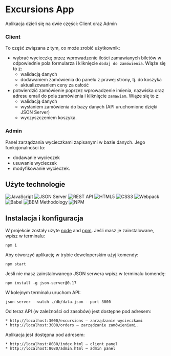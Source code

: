# Excursions App

Aplikacja dzieli się na dwie części: Client oraz Admin

### Client

To część związana z tym, co może zrobić użytkownik:
* wybrać wycieczkę przez wprowadzenie ilości zamawianych biletów w odpowiednie pola formularza i kliknięcie `dodaj do zamówienia`. Wiąże się to z:
    * walidacją danych
    * dodawaniem zamówienia do panelu z prawej strony, tj. do koszyka
    * aktualizowaniem ceny za całość
* potwierdzić zamówienie poprzez wprowadzenie imienia, nazwiska oraz adresu email do pola zamówienia i kliknięcie `zamawiam`. Wiąże się to z:
    * walidacją danych
    * wysłaniem zamówienia do bazy danych (API uruchomione dzięki JSON Server)
    * wyczyszczeniem koszyka.


### Admin    
Panel zarządzania wycieczkami zapisanymi w bazie danych. Jego funkcjonalności to: 
* dodawanie wycieczek
* usuwanie wycieczek
* modyfikowanie wycieczek.


## Użyte technologie

![JavaScript](https://img.shields.io/badge/JavaScript-323330?style=for-the-badge&logo=javascript&logoColor=F7DF1E)
![JSON Server](https://img.shields.io/badge/JSON%20Server-6f736d?style=for-the-badge&logo=JSON&logoColor=white)
![REST API](https://img.shields.io/badge/REST%20API-4f736d?style=for-the-badge&logoColor=white)
![HTML5](https://img.shields.io/badge/HTML5-E34F26?style=for-the-badge&logo=html5&logoColor=white)
![CSS3](https://img.shields.io/badge/CSS3-1572B6?style=for-the-badge&logo=css3&logoColor=white)
![Webpack](https://img.shields.io/badge/Webpack-8DD6F9?style=for-the-badge&logo=Webpack&logoColor=white)
![Babel](https://img.shields.io/badge/Babel-F9DC3E?style=for-the-badge&logo=babel&logoColor=white)
![BEM Methodology](https://img.shields.io/badge/BEM%20Methodology-29BDfD?style=for-the-badge&logo=BEM&logoColor=white)
![NPM](https://img.shields.io/badge/NPM-CB3837?style=for-the-badge&logo=npm&logoColor=white)

## Instalacja i konfiguracja

W projekcie zostały użyte [node](https://nodejs.org/en/) and [npm](https://www.npmjs.com/). Jeśli masz je zainstalowane, wpisz w terminalu: 

````
npm i
````

Aby otworzyć aplikację w trybie deweloperskim użyj komendy: 

````
npm start
````

Jeśli nie masz zainstalowanego JSON serwera wpisz w terminalu komendę:

```
npm install -g json-server@0.17
```

W kolejnym terminalu uruchom API:

```
json-server --watch ./db/data.json --port 3000
```

Od teraz API (w zależności od zasobów) jest dostępne pod adresem:

````
* http://localhost:3000/excursions – zarządzanie wycieczkami
* http://localhost:3000/orders – zarządzanie zamówieniami.
````

Aplikacja jest dostępna pod adresem: 

````
* http://localhost:8080/index.html – client panel  
* http://localhost:8080/admin.html – admin panel
`````